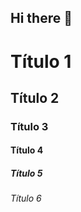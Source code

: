 ## Hi there 👋

<!-- Cabeçalhos -->

# Título 1 
## Título 2
### Título 3
#### Título 4
##### Título 5
###### Título 6




<!--
**Alexcarmona1/Alexcarmona1** is a ✨ _special_ ✨ repository because its `README.md` (this file) appears on your GitHub profile.

Here are some ideas to get you started:

- 🔭 I’m currently working on ...
- 🌱 I’m currently learning ...
- 👯 I’m looking to collaborate on ...
- 🤔 I’m looking for help with ...
- 💬 Ask me about ...
- 📫 How to reach me: ...
- 😄 Pronouns: ...
- ⚡ Fun fact: ...
-->
